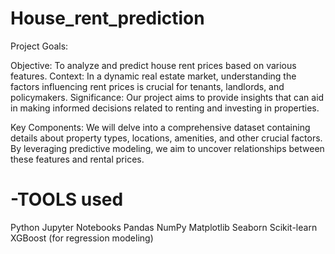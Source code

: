 # House_rent_prediction
Project Goals:

Objective: To analyze and predict house rent prices based on various features.
Context: In a dynamic real estate market, understanding the factors influencing rent prices is crucial for tenants, landlords, and policymakers.
Significance: Our project aims to provide insights that can aid in making informed decisions related to renting and investing in properties.

Key Components:
We will delve into a comprehensive dataset containing details about property types, locations, amenities, and other crucial factors.
By leveraging predictive modeling, we aim to uncover relationships between these features and rental prices.

# -TOOLS used
Python
Jupyter Notebooks
Pandas
NumPy
Matplotlib
Seaborn
Scikit-learn
XGBoost (for regression modeling)



